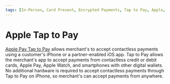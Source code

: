 ```yaml
---
tags: [In-Person, Card Present, Encrypted Payments, Tap to Pay, Apple, Mobile, Wallet]
---
```


# Apple Tap to Pay

[Apple Pay Tap to Pay](?path=https://developer.apple.com/tap-to-pay/) allows merchant's to accept contactless payments using a customer's iPhone or a partner-enabled iOS app. Tap to Pay allows the merchant's app to accept payments from contactless credit or debit cards, Apple Pay, Apple Watch, and smartphones with other digital wallets. No additional hardware is required to accept contactless payments through Tap to Pay on iPhone, so merchant's can accept payments from anywhere. 
